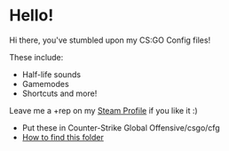 # Hello!
Hi there, you've stumbled upon my CS:GO Config files!

These include: 
- Half-life sounds
- Gamemodes
- Shortcuts and more!
  
Leave me a +rep on my [Steam Profile](https://steamcommunity.com/id/limatt/) if you like it :)
   
- Put these in Counter-Strike Global Offensive/csgo/cfg
- [How to find this folder](https://blog.leetify.com/csgo-config-location/)
